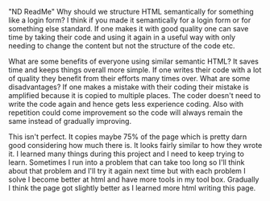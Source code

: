"ND ReadMe" 
Why should we structure HTML semantically for something like a login form? 
I think if you made it semantically for a login form or for something else standard. If one makes it with good quality one can save time by taking their code and using it again in a useful way with only needing to change the content but not the structure of the code etc.

What are some benefits of everyone using similar semantic HTML? 
It saves time and keeps things overall more simple. If one writes their code with a lot of quality they benefit from their efforts many times over.
What are some disadvantages? 
If one makes a mistake with their coding their mistake is amplified because it is copied to multiple places. The coder doesn't need to write the code again and hence gets less experience coding. Also with repetition could come improvement so the code will always remain the same instead of gradually improving.


This isn't perfect. It copies maybe 75% of the page which is pretty darn good considering how much there is. It looks fairly similar to how they wrote it. I learned many things during this project and I need to keep trying to learn. Sometimes I run into a problem that can take too long so I'll think about that problem and I'll try it again next time but with each problem I solve I become better at html and have more tools in my tool box. Gradually I think the page got slightly better as I learned more html writing this page.
